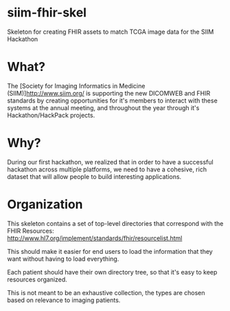 # siim-fhir-skel
Skeleton for creating FHIR assets to match TCGA image data for the SIIM Hackathon

# What?
The [Society for Imaging Informatics in Medicine (SIIM)]http://www.siim.org/ is supporting the new DICOMWEB and FHIR standards by creating opportunities for it's members to interact with these systems at the annual meeting, and throughout the year
through it's Hackathon/HackPack projects.

# Why?
During our first hackathon, we realized that in order to have a successful hackathon across multiple platforms, we need to have a cohesive, rich dataset that will allow people to build interesting applications. 

# Organization
This skeleton contains a set of top-level directories that correspond with the FHIR Resources: http://www.hl7.org/implement/standards/fhir/resourcelist.html

This should make it easier for end users to load the information that they want without having to load everything.  

Each patient should have their own directory tree, so that it's easy to keep resources organized.

This is not meant to be an exhaustive collection, the types are chosen based on relevance to imaging patients.